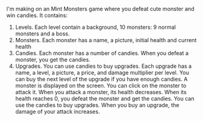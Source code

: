 I'm making on an Mint Monsters game where you defeat cute monster and win candies.
It contains:
1. Levels. Each level contain a background, 10 monsters: 9 normal monsters and a boss.
2. Monsters. Each monster has a name, a picture, initial health and current health
3. Candies. Each monster has a number of candies. When you defeat a monster, you get the candies.
4. Upgrades. You can use candies to buy upgrades. Each upgrade has a name, a level, a picture, a price, and damage multiplier per level. You can buy the next level of the upgrade if you have enough candies.
A monster is displayed on the screen. You can click on the monster to attack it. When you attack a monster, its health decreases. When its health reaches 0, you defeat the monster and get the candies. You can use the candies to buy upgrades. When you buy an upgrade, the damage of your attack increases.
